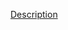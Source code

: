 [logo]: https://github.com/siddhantsid/adfasf/blob/main/WhatsApp%20Image%202023-09-10%20at%2012.33.14.jpg "LegalGyaan"

[Description](https://raidwlf.notion.site/Digital-Assistant-for-Legal-Awareness-and-Designing-a-KYC-framework-in-India-89276b8e8385406bba5addc0a7d42e1a?pvs=25)

